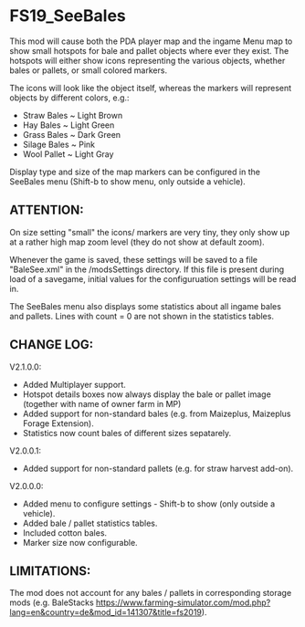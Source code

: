 # FS19_SeeBales
This mod will cause both the PDA player map and the ingame Menu map to show small hotspots for bale and pallet objects where ever they exist. The hotspots will either show icons representing the various objects, whether bales or pallets, or small colored markers.

The icons will look like the object itself, whereas the markers will represent objects by different colors, e.g.:

- Straw Bales ~ Light Brown
- Hay Bales ~ Light Green
- Grass Bales ~ Dark Green
- Silage Bales ~ Pink
- Wool Pallet ~ Light Gray

Display type and size of the map markers can be configured in the SeeBales menu (Shift-b to show menu, only outside a vehicle).

## ATTENTION:
On size setting "small" the icons/ markers are very tiny, they only show up at a rather high map zoom level (they do not show at default zoom).

Whenever the game is saved, these settings will be saved to a file "BaleSee.xml" in the /modsSettings directory. If this file is present during load of a savegame, initial values for the configuruation settings will be read in.

The SeeBales menu also displays some statistics about all ingame bales and pallets. Lines with count = 0 are not shown in the statistics tables.

## CHANGE LOG:
V2.1.0.0: 
- Added Multiplayer support.
- Hotspot details boxes now always display the bale or pallet image (together with name of owner farm in MP)
- Added support for non-standard bales (e.g. from Maizeplus, Maizeplus Forage Extension).
- Statistics now count bales of different sizes sepatarely.

V2.0.0.1: 
- Added support for non-standard pallets (e.g. for straw harvest add-on). 

V2.0.0.0: 
- Added menu to configure settings - Shift-b to show (only outside a vehicle). 
- Added bale / pallet statistics tables. 
- Included cotton bales. 
- Marker size now configurable.

## LIMITATIONS:
The mod does not account for any bales / pallets in corresponding storage mods (e.g. BaleStacks https://www.farming-simulator.com/mod.php?lang=en&country=de&mod_id=141307&title=fs2019).

